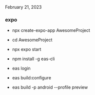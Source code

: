 February 21, 2023

### expo

- npx create-expo-app AwesomeProject
- cd AwesomeProject
- npx expo start

- npm install -g eas-cli
- eas login
- eas build:configure
- eas build -p android --profile preview
